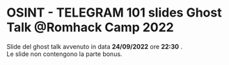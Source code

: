 # OSINT - TELEGRAM 101 slides Ghost Talk @Romhack  Camp 2022  

Slide del ghost talk avvenuto in data **24/09/2022** ore **22:30** .    
Le slide non contengono la parte bonus.
